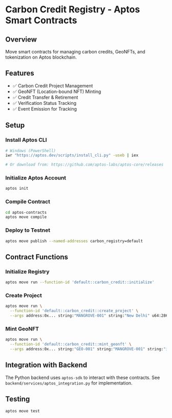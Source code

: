 # Carbon Credit Registry - Aptos Smart Contracts

## Overview
Move smart contracts for managing carbon credits, GeoNFTs, and tokenization on Aptos blockchain.

## Features
- ✅ Carbon Credit Project Management
- ✅ GeoNFT (Location-bound NFT) Minting
- ✅ Credit Transfer & Retirement
- ✅ Verification Status Tracking
- ✅ Event Emission for Tracking

## Setup

### Install Aptos CLI
```bash
# Windows (PowerShell)
iwr "https://aptos.dev/scripts/install_cli.py" -useb | iex

# Or download from: https://github.com/aptos-labs/aptos-core/releases
```

### Initialize Aptos Account
```bash
aptos init
```

### Compile Contract
```bash
cd aptos-contracts
aptos move compile
```

### Deploy to Testnet
```bash
aptos move publish --named-addresses carbon_registry=default
```

## Contract Functions

### Initialize Registry
```bash
aptos move run --function-id 'default::carbon_credit::initialize'
```

### Create Project
```bash
aptos move run \
  --function-id 'default::carbon_credit::create_project' \
  --args address:0x... string:"MANGROVE-001" string:"New Delhi" u64:28613900 u64:77209000 u64:120 u64:230 u64:4500 u64:2024
```

### Mint GeoNFT
```bash
aptos move run \
  --function-id 'default::carbon_credit::mint_geonft' \
  --args address:0x... string:"GEO-001" string:"MANGROVE-001" string:"ipfs://..."
```

## Integration with Backend

The Python backend uses `aptos-sdk` to interact with these contracts.
See `backend/services/aptos_integration.py` for implementation.

## Testing

```bash
aptos move test
```

